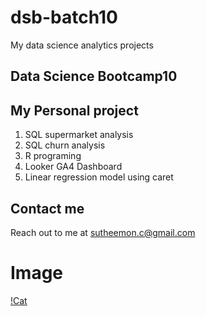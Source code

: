 # dsb-batch10
My data science analytics projects
## Data Science Bootcamp10
## My Personal project

1. SQL supermarket analysis
2. SQL churn analysis
3. R programing
4. Looker GA4 Dashboard
5. Linear regression model using caret

## Contact me
Reach out to me at sutheemon.c@gmail.com

# Image
[!Cat](https://wallpapers.com/images/featured/kitty-cat-pictures-nzlg8fu5sqx1m6qj.jpg)

